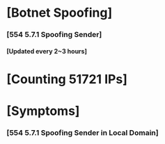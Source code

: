 # [Botnet Spoofing]
### [554 5.7.1 Spoofing Sender]
#### [Updated every 2~3 hours]

# [Counting 51721 IPs]

# [Symptoms] 
###   [554 5.7.1 Spoofing Sender in Local Domain]
